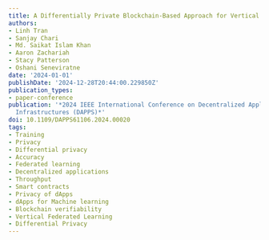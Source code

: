 ```yaml
---
title: A Differentially Private Blockchain-Based Approach for Vertical Federated Learning
authors:
- Linh Tran
- Sanjay Chari
- Md. Saikat Islam Khan
- Aaron Zachariah
- Stacy Patterson
- Oshani Seneviratne
date: '2024-01-01'
publishDate: '2024-12-28T20:44:00.229850Z'
publication_types:
- paper-conference
publication: '*2024 IEEE International Conference on Decentralized Applications and
  Infrastructures (DAPPS)*'
doi: 10.1109/DAPPS61106.2024.00020
tags:
- Training
- Privacy
- Differential privacy
- Accuracy
- Federated learning
- Decentralized applications
- Throughput
- Smart contracts
- Privacy of dApps
- dApps for Machine learning
- Blockchain verifiability
- Vertical Federated Learning
- Differential Privacy
---
```

